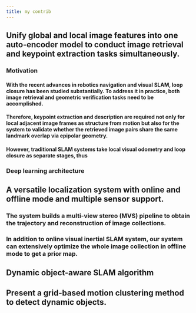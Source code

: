 ```yaml
---
title: my contrib
---
```


## Unify global and local image features into one auto-encoder model to conduct image retrieval and keypoint extraction tasks simultaneously.
### Motivation
#### With the recent advances in robotics navigation and visual SLAM, loop closure has been studied substantially. To address it in practice, both image retrieval and geometric verification tasks need to be accomplished.
#### Therefore, keypoint extraction and description are required not only for local adjacent image frames as structure from motion but also for the system to validate whether the retrieved image pairs share the same landmark overlap via epipolar geometry.
#### However, traditional SLAM systems take local visual odometry and loop closure as separate stages, thus
### Deep learning architecture
## A versatile localization system with online and offline mode and multiple sensor support.
### The system builds a multi-view stereo (MVS) pipeline to obtain the trajectory and reconstruction of image collections.
### In addition to online visual inertial SLAM system, our system can extensively optimize the whole image collection in offline mode to get a prior map.
## Dynamic object-aware SLAM algorithm
## Present a grid-based motion clustering method to detect dynamic objects.
